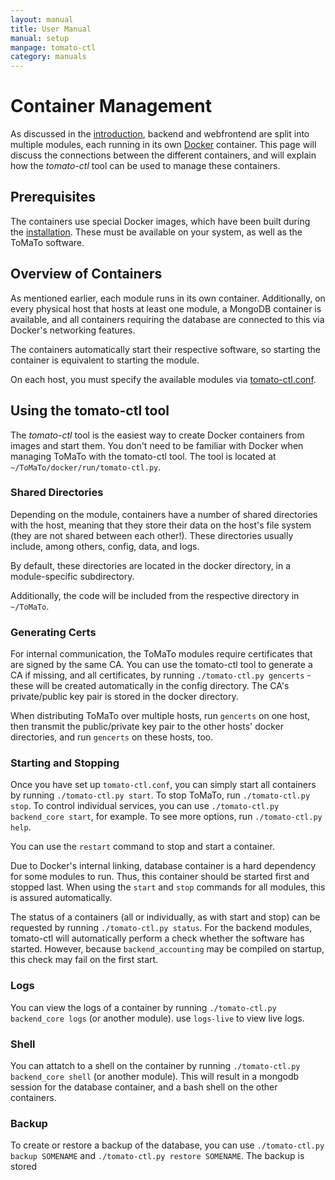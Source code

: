 ```yaml
---
layout: manual
title: User Manual
manual: setup
manpage: tomato-ctl
category: manuals
---
```


# Container Management

As discussed in the [introduction](../introduction), backend and webfrontend are split into multiple modules, each running in its own [Docker](https://docker.com) container. This page will discuss the connections between the different containers, and will explain how the _tomato-ctl_ tool can be used to manage these containers.

## Prerequisites

The containers use special Docker images, which have been built during the [installation](../installation). These must be available on your system, as well as the ToMaTo software.

## Overview of Containers

As mentioned earlier, each module runs in its own container. Additionally, on every physical host that hosts at least one module, a MongoDB container is available, and all containers requiring the database are connected to this via Docker's networking features.

The containers automatically start their respective software, so starting the container is equivalent to starting the module.

On each host, you must specify the available modules via [tomato-ctl.conf](../config#tomato-ctl.conf).

## Using the tomato-ctl tool

The _tomato-ctl_ tool is the easiest way to create Docker containers from images and start them. You don't need to be familiar with Docker when managing ToMaTo with the tomato-ctl tool. The tool is located at `~/ToMaTo/docker/run/tomato-ctl.py`.

### Shared Directories

Depending on the module, containers have a number of shared directories with the host, meaning that they store their data on the host's file system (they are not shared between each other!). These directories usually include, among others, config, data, and logs.

By default, these directories are located in the docker directory, in a module-specific subdirectory.

Additionally, the code will be included from the respective directory in `~/ToMaTo`.

### Generating Certs

For internal communication, the ToMaTo modules require certificates that are signed by the same CA. You can use the tomato-ctl tool to generate a CA if missing, and all certificates, by running `./tomato-ctl.py gencerts` - these will be created automatically in the config directory. The CA's private/public key pair is stored in the docker directory.

When distributing ToMaTo over multiple hosts, run `gencerts` on one host, then transmit the public/private key pair to the other hosts' docker directories, and run `gencerts` on these hosts, too.

### Starting and Stopping

Once you have set up `tomato-ctl.conf`, you can simply start all containers by running `./tomato-ctl.py start`. To stop ToMaTo, run `./tomato-ctl.py stop`. To control individual services, you can use `./tomato-ctl.py backend_core start`, for example. To see more options, run `./tomato-ctl.py help`.

You can use the `restart` command to stop and start a container.

Due to Docker's internal linking, database container is a hard dependency for some modules to run. Thus, this container should be started first and stopped last. When using the `start` and `stop` commands for all modules, this is assured automatically.

The status of a containers (all or individually, as with start and stop) can be requested by running `./tomato-ctl.py status`. For the backend modules, tomato-ctl will automatically perform a check whether the software has started. However, because `backend_accounting` may be compiled on startup, this check may fail on the first start.

### Logs

You can view the logs of a container by running `./tomato-ctl.py backend_core logs` (or another module). use `logs-live` to view live logs.

### Shell

You can attatch to a shell on the container by running `./tomato-ctl.py backend_core shell` (or another module). This will result in a mongodb session for the database container, and a bash shell on the other containers.

### Backup

To create or restore a backup of the database, you can use `./tomato-ctl.py backup SOMENAME` and `./tomato-ctl.py restore SOMENAME`. The backup is stored 

